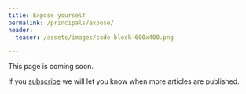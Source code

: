 ```yaml
---
title: Expose yourself
permalink: /principals/expose/
header:
  teaser: /assets/images/code-block-600x400.png

---
```

This page is coming soon.

If you [subscribe](/subscribe/) we will let you know when more articles are published.
